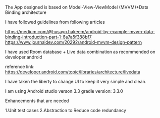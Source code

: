 The App designed is based on Model-View-ViewModel (MVVM)+Data Binding architecture

I have followed guidelines from following articles

https://medium.com/@husayn.hakeem/android-by-example-mvvm-data-binding-introduction-part-1-6a7a5f388bf7
https://www.journaldev.com/20292/android-mvvm-design-pattern

I have used Room database + Live data combination as recommended on developer.android

reference link: https://developer.android.com/topic/libraries/architecture/livedata

I have taken the liberty to change UI to keep it very simple and clean.

I am using Android studio verson 3.3
gradle version: 3.3.0


Enhancements that are needed

 1.Unit test cases
 2.Abstraction to Reduce code redundancy